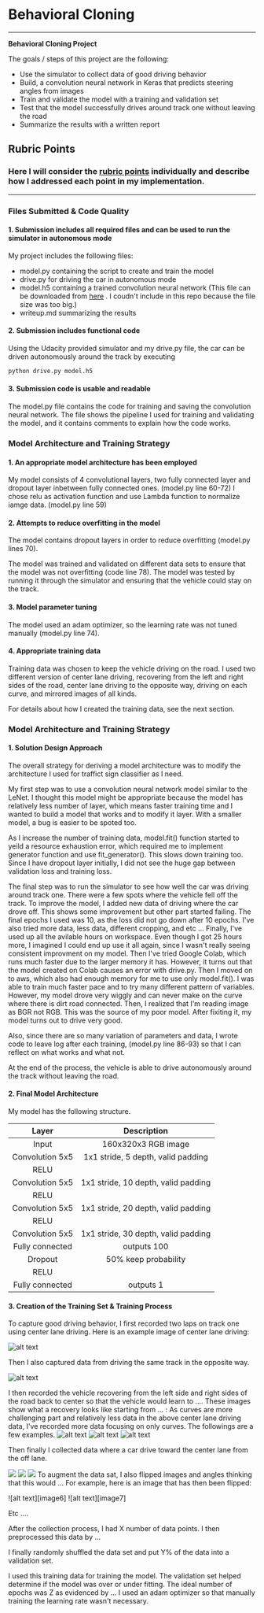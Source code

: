 # **Behavioral Cloning** 

---

**Behavioral Cloning Project**

The goals / steps of this project are the following:
* Use the simulator to collect data of good driving behavior
* Build, a convolution neural network in Keras that predicts steering angles from images
* Train and validate the model with a training and validation set
* Test that the model successfully drives around track one without leaving the road
* Summarize the results with a written report


[//]: # (Image References)

[center]: ./writeup_images/center.jpg
[reverse]: ./writeup_images/reverse.jpg
[curve1]: ./writeup_images/curve1.jpg
[curve2]: ./writeup_images/curve2.jpg
[curve3]: ./writeup_images/curve3.jpg
[recovery1]: ./writeup_images/recovery1.jpg
[recovery2]: ./writeup_images/recovery2.jpg
[recovery3]: ./writeup_images/recovery3.jpg

## Rubric Points
### Here I will consider the [rubric points](https://review.udacity.com/#!/rubrics/432/view) individually and describe how I addressed each point in my implementation.  

---
### Files Submitted & Code Quality

#### 1. Submission includes all required files and can be used to run the simulator in autonomous mode

My project includes the following files:
* model.py containing the script to create and train the model
* drive.py for driving the car in autonomous mode
* model.h5 containing a trained convolution neural network (This file can be downloaded from [here](https://www.dropbox.com/s/49zqlgtoe5s7264/model.h5?dl=1) . I coudn't include in this repo because the file size was too big.)
* writeup.md summarizing the results

#### 2. Submission includes functional code
Using the Udacity provided simulator and my drive.py file, the car can be driven autonomously around the track by executing 
```sh
python drive.py model.h5
```

#### 3. Submission code is usable and readable

The model.py file contains the code for training and saving the convolution neural network. The file shows the pipeline I used for training and validating the model, and it contains comments to explain how the code works.

### Model Architecture and Training Strategy

#### 1. An appropriate model architecture has been employed

My model consists of 4 convolutional layers, two fully connected layer and dropout layer inbetween fully connected ones. (model.py line 60-72) I chose relu as activation function and use Lambda function to normalize iamge data. (model.py line 59)

#### 2. Attempts to reduce overfitting in the model

The model contains dropout layers in order to reduce overfitting (model.py lines 70). 

The model was trained and validated on different data sets to ensure that the model was not overfitting (code line 78). The model was tested by running it through the simulator and ensuring that the vehicle could stay on the track.

#### 3. Model parameter tuning

The model used an adam optimizer, so the learning rate was not tuned manually (model.py line 74).

#### 4. Appropriate training data

Training data was chosen to keep the vehicle driving on the road. I used two different version of center lane driving, recovering from the left and right sides of the road, center lane driving to the opposite way, driving on each curve, and mirrored images of all kinds.

For details about how I created the training data, see the next section. 

### Model Architecture and Training Strategy

#### 1. Solution Design Approach

The overall strategy for deriving a model architecture was to modify the architecture I used for traffict sign classifier as I need.

My first step was to use a convolution neural network model similar to the LeNet. I thought this model might be appropriate because the model has relatively less number of layer, which means faster training time and I wanted to build a model that works and to modify it layer. With a smaller model, a bug is easier to be spoted too.

As I increase the number of training data, model.fit() function started to yeild a resource exhaustion error, which required me to implement generator function and use fit_generator(). This slows down training too.
Since I have dropout layer initially, I did not see the huge gap between validation loss and training loss.

The final step was to run the simulator to see how well the car was driving around track one. There were a few spots where the vehicle fell off the track. To improve the model, I added new data of driving where the car drove off. This shows some improvement but other part started failing.
The final epochs I used was 10, as the loss did not go down after 10 epochs.
I've also tried more data, less data, different cropping, and etc ...
Finally, I've used up all the avilable hours on workspace. Even though I got 25 hours more, I imagined I could end up use it all again, since I wasn't really seeing consistent improvment on my model. Then I've tried Google Colab, which runs much faster due to the larger memory it has. However, it turns out that the model created on Colab causes an error with drive.py. Then I moved on to aws, which also had enough memory for me to use only model.fit(). I was able to train much faster pace and to try many different pattern of variables. However, my model drove very wiggly and can never make on the curve where there is dirt road connected. Then, I realized that I'm reading image as BGR not RGB. This was the source of my poor model. After fixiting it, my model turns out to drive very good.

Also, since there are so many variation of parameters and data, I wrote code to leave log after each training, (model.py line 86-93) so that I can reflect on what works and what not.

At the end of the process, the vehicle is able to drive autonomously around the track without leaving the road.

#### 2. Final Model Architecture

My model has the following structure.

| Layer          		| Description | 
|:-----------------:|:----------------------------------:| 
| Input          		| 160x320x3 RGB image | 
| Convolution 5x5 	| 1x1 stride, 5 depth, valid padding |
| RELU	            | |
| Convolution 5x5	  | 1x1 stride, 10 depth, valid padding	|
| RELU              | |
| Convolution 5x5	  | 1x1 stride, 20 depth, valid padding	|
| RELU              | |
| Convolution 5x5	  | 1x1 stride, 30 depth, valid padding	|
| Fully connected		| outputs 100 |
| Dropout           | 50% keep probability |
| RELU					    | |
| Fully connected		| outputs 1 |


#### 3. Creation of the Training Set & Training Process

To capture good driving behavior, I first recorded two laps on track one using center lane driving. Here is an example image of center lane driving:

![alt text][center]

Then I also captured data from driving the same track in the opposite way.

![alt text][reverse]

I then recorded the vehicle recovering from the left side and right sides of the road back to center so that the vehicle would learn to .... These images show what a recovery looks like starting from ... :
As curves are more challenging part and relatively less data in the above center lane driving data, I've recorded more data focusing on only curves. The followings are a few examples.
![alt text][curve1]
![alt text][curve2]
![alt text][curve3]

Then finally I collected data where a car drive toward the center lane from the off lane.

![][recovery1]
![][recovery2]
![][recovery3]
To augment the data sat, I also flipped images and angles thinking that this would ... For example, here is an image that has then been flipped:

![alt text][image6]
![alt text][image7]

Etc ....

After the collection process, I had X number of data points. I then preprocessed this data by ...


I finally randomly shuffled the data set and put Y% of the data into a validation set. 

I used this training data for training the model. The validation set helped determine if the model was over or under fitting. The ideal number of epochs was Z as evidenced by ... I used an adam optimizer so that manually training the learning rate wasn't necessary.
